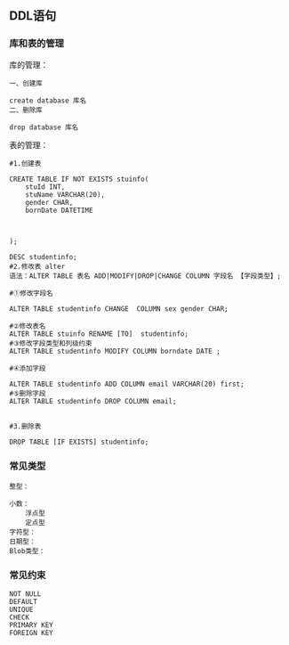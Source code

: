 ## DDL语句
### 库和表的管理

库的管理：

	一、创建库
	
	create database 库名
	二、删除库
	
	drop database 库名
	
表的管理：

	#1.创建表
	
	CREATE TABLE IF NOT EXISTS stuinfo(
		stuId INT,
		stuName VARCHAR(20),
		gender CHAR,
		bornDate DATETIME


	
	);
	
	DESC studentinfo;
	#2.修改表 alter
	语法：ALTER TABLE 表名 ADD|MODIFY|DROP|CHANGE COLUMN 字段名 【字段类型】;
	
	#①修改字段名
	
	ALTER TABLE studentinfo CHANGE  COLUMN sex gender CHAR;
	
	#②修改表名
	ALTER TABLE stuinfo RENAME [TO]  studentinfo;
	#③修改字段类型和列级约束
	ALTER TABLE studentinfo MODIFY COLUMN borndate DATE ;
	
	#④添加字段
	
	ALTER TABLE studentinfo ADD COLUMN email VARCHAR(20) first;
	#⑤删除字段
	ALTER TABLE studentinfo DROP COLUMN email;

	
	#3.删除表
	
	DROP TABLE [IF EXISTS] studentinfo;


### 常见类型

	整型：
		
	小数：
		浮点型
		定点型
	字符型：
	日期型：
	Blob类型：



### 常见约束

	NOT NULL
	DEFAULT
	UNIQUE
	CHECK
	PRIMARY KEY
	FOREIGN KEY
